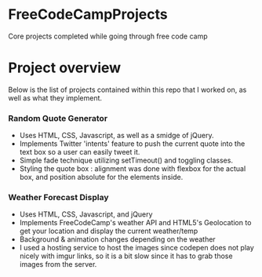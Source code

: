# FreeCodeCampProjects
Core projects completed while going through free code camp
# Project overview #
Below is the list of projects contained within this repo that I worked on, as well as what they implement.

### Random Quote Generator ###
 - Uses HTML, CSS, Javascript, as well as a smidge of jQuery.
 - Implements Twitter 'intents' feature to push the current quote into the text box so a user can easily tweet it.
 - Simple fade technique utilizing setTimeout() and toggling classes.
 - Styling the quote box : alignment was done with flexbox for the actual box, and position absolute for the elements inside.
 
 ### Weather Forecast Display ###
 - Uses HTML, CSS, Javascript, and jQuery
 - Implements FreeCodeCamp's weather API and HTML5's Geolocation to get your location and display the current weather/temp
 - Background & animation changes depending on the weather
 - I used a hosting service to host the images since codepen does not play nicely with imgur links, so it is a bit slow since       it has to grab those images from the server.
 
